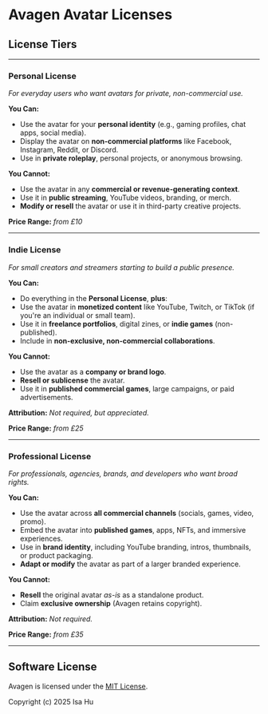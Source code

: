 # Avagen Avatar Licenses

## License Tiers

---

### Personal License  
*For everyday users who want avatars for private, non-commercial use.*

**You Can:**
- Use the avatar for your **personal identity** (e.g., gaming profiles, chat apps, social media).
- Display the avatar on **non-commercial platforms** like Facebook, Instagram, Reddit, or Discord.
- Use in **private roleplay**, personal projects, or anonymous browsing.

**You Cannot:**
- Use the avatar in any **commercial or revenue-generating context**.
- Use it in **public streaming**, YouTube videos, branding, or merch.
- **Modify or resell** the avatar or use it in third-party creative projects.

**Price Range:** *from £10*

---

### Indie License  
*For small creators and streamers starting to build a public presence.*

**You Can:**
- Do everything in the **Personal License**, **plus**:
- Use the avatar in **monetized content** like YouTube, Twitch, or TikTok (if you're an individual or small team).
- Use it in **freelance portfolios**, digital zines, or **indie games** (non-published).
- Include in **non-exclusive, non-commercial collaborations**.

**You Cannot:**
- Use the avatar as a **company or brand logo**.
- **Resell or sublicense** the avatar.
- Use it in **published commercial games**, large campaigns, or paid advertisements.

**Attribution:** *Not required, but appreciated.*

**Price Range:** *from £25*

---

### Professional License  
*For professionals, agencies, brands, and developers who want broad rights.*

**You Can:**
- Use the avatar across **all commercial channels** (socials, games, video, promo).
- Embed the avatar into **published games**, apps, NFTs, and immersive experiences.
- Use in **brand identity**, including YouTube branding, intros, thumbnails, or product packaging.
- **Adapt or modify** the avatar as part of a larger branded experience.

**You Cannot:**
- **Resell** the original avatar *as-is* as a standalone product.
- Claim **exclusive ownership** (Avagen retains copyright).

**Attribution:** *Not required.*

**Price Range:** *from £35*

---

## Software License

Avagen is licensed under the [MIT License](https://opensource.org/license/MIT).


Copyright (c) 2025 Isa Hu 